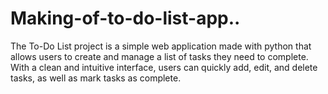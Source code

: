 # Making-of-to-do-list-app..
The To-Do List project is a simple web application made with python that allows users to create and manage a list of tasks they need to complete. With a clean and intuitive interface, users can quickly add, edit, and delete tasks, as well as mark tasks as complete.
